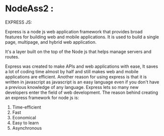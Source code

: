 # NodeAss2 :

EXPRESS JS:
         
Express is a node js web application framework that provides broad features for building web and mobile applications. It is used to build a single page, multipage, and hybrid web application.

It's a layer built on the top of the Node js that helps manage servers and routes.

Express was created to make APIs and web applications with ease,
It saves a lot of coding time almost by half and still makes web and 
mobile applications are efficient.
Another reason for using express is that it is written in javascript as javascript is an easy language even if you don't have a previous
knowledge of any language. Express lets so many new developers enter the field of web development.
The reason behind creating an express framework for node js is:

1. Time-efficient
2. Fast 
3. Economical
4. Easy to learn
5. Asynchronous
